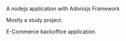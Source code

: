 A nodejs application with Adonisjs Framework

Mostly a study project.

E-Commerce backoffice application.
